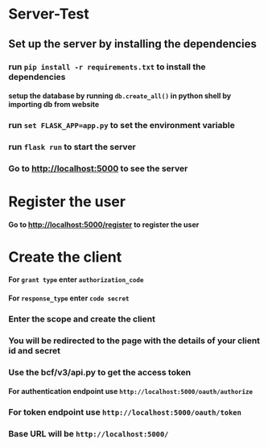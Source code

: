 # Server-Test

## Set up the server by installing the dependencies

### run `pip install -r requirements.txt` to install the dependencies

#### setup the database by running `db.create_all()` in python shell by importing db from website

### run `set FLASK_APP=app.py` to set the environment variable

### run `flask run` to start the server

### Go to [http://localhost:5000](http://localhost:5000) to see the server

# Register the user

#### Go to [http://localhost:5000/register](http://localhost:5000/register) to register the user

# Create the client

#### For `grant type` enter `authorization_code`

#### For `response_type` enter `code secret`

### Enter the scope and create the client

### You will be redirected to the page with the details of your client id and secret

### Use the bcf/v3/api.py to get the access token

#### For authentication endpoint use `http://localhost:5000/oauth/authorize`

### For token endpoint use `http://localhost:5000/oauth/token`

### Base URL will be `http://localhost:5000/`
